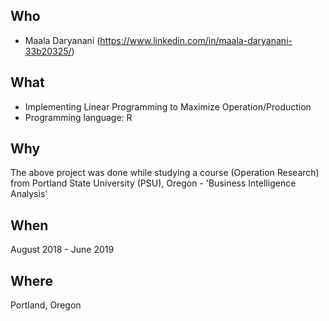 Who
---
* Maala Daryanani (https://www.linkedin.com/in/maala-daryanani-33b20325/)


What
----
* Implementing Linear Programming to Maximize Operation/Production
* Programming language: R


Why
---
The above project was done while studying a course (Operation Research) from Portland State University (PSU), Oregon - 'Business Intelligence Analysis'


When
----
August 2018 - June 2019


Where
-----
Portland, Oregon
